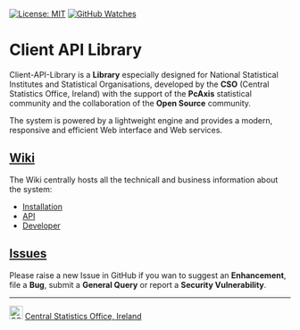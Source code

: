 [![License: MIT](https://img.shields.io/badge/License-MIT-yellow.svg)](https://opensource.org/licenses/MIT)
[![GitHub Watches](https://img.shields.io/github/watchers/goncaloperes/Project-CodeIgniter-CMS.svg?style=social&label=Watch&maxAge=2592000)](https://github.com/goncaloperes/Project-CodeIgniter-CMS/watchers)

# Client API Library
Client-API-Library is a **Library** especially designed for National Statistical Institutes and Statistical Organisations, developed by the **CSO** (Central Statistics Office, Ireland) with the support of the **PcAxis** statistical community and the collaboration of the **Open Source** community.

The system is powered by a lightweight engine and provides a modern, responsive and efficient Web interface and Web services.

## [Wiki](https://github.com/CSOIreland/Client-API-Library/wiki)
The Wiki centrally hosts all the technicall and business information about the system:
* [Installation](https://github.com/CSOIreland/Client-API-Library/wiki/Installation)
* [API](https://github.com/CSOIreland/Client-API-Library/wiki/API)
* [Developer](https://github.com/CSOIreland/Client-API-Library/wiki/Developer)

## [Issues](https://github.com/CSOIreland/Client-API-Library/issues/new/choose)
Please raise a new Issue in GitHub if you wan to suggest an **Enhancement**, file a **Bug**, submit a **General Query** or report a **Security Vulnerability**.

***
<img src="https://user-images.githubusercontent.com/5030226/60980383-47ccbf80-a32c-11e9-8572-3c234abcd9fb.png" Title="CSO" alt="CSO" width="24"> [Central Statistics Office, Ireland](https://www.cso.ie/)   
